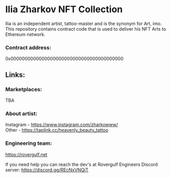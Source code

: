 # Ilia Zharkov NFT Collection

Ilia is an independent artist, tattoo-master and is the synonym for Art, imo.  
This repository contains contract code that is used to deliver his NFT Arts to Ethereum network.


### Contract address:
0x0000000000000000000000000000000000000000


## Links:

### Marketplaces:
TBA

### About artist:
Instagram - https://www.instagram.com/zharkowww/  
Other - https://taplink.cc/heavenly_beauty_tattoo

### Engineering team:
https://rovergulf.net

If you need help you can reach the dev's at Rovergulf Engineers Discord server: https://discord.gg/REcNxVNQjT

